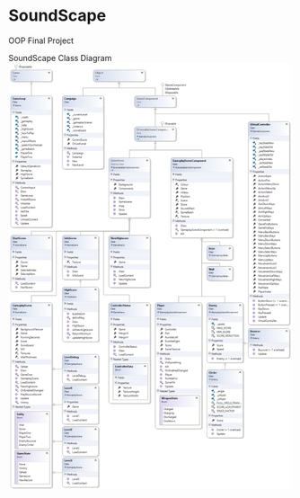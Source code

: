SoundScape
==========

OOP Final Project

SoundScape Class Diagram
![Class Diagram](SoundScape_Class_Diagram.png)

